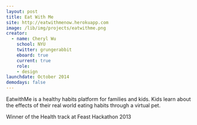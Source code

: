 ```yaml
---
layout: post
title: Eat With Me
site: http://eatwithmenow.herokuapp.com
image: /lib/img/projects/eatwithme.png
creator:
  - name: Cheryl Wu
    school: NYU
    twitter: grungerabbit
    eboard: true
    current: true
    role:
    - design
launchdate: October 2014
demodays: false
---
```


EatwithMe is a healthy habits platform for families and kids. Kids learn about the effects of their real world eating habits through a virtual pet.

Winner of the Health track at Feast Hackathon 2013